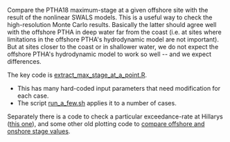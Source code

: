 Compare the PTHA18 maximum-stage at a given offshore site with the result of the nonlinear SWALS models. This is a useful way to check the high-resolution Monte Carlo results. Basically the latter should agree well with the offshore PTHA in deep water far from the coast (i.e. at sites where limitations in the offshore PTHA's hydrodynamic model are not important). But at sites closer to the coast or in shallower water, we do not expect the offshore PTHA's hydrodynamic model to work so well -- and we expect differences.

The key code is [extract_max_stage_at_a_point.R](extract_max_stage_at_a_point.R). 
* This has many hard-coded input parameters that need modification for each case.
* The script [run_a_few.sh](run_a_few.sh) applies it to a number of cases. 

Separately there is a code to check a particular exceedance-rate at Hillarys ([this one](check_hillarys.R)), and some other old plotting code to [compare offshore and onshore stage values](plot_offshore_vs_onshore_stage.R).
